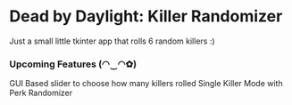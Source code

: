 # Dead by Daylight: Killer Randomizer
Just a small little tkinter app that rolls 6 random killers :)

### Upcoming Features (◠‿◠✿)

GUI Based slider to choose how many killers rolled
Single Killer Mode with Perk Randomizer